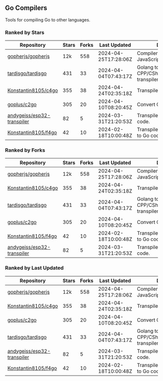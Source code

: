 ## Go Compilers

Tools for compiling Go to other languages.

### Ranked by Stars

| Repository | Stars | Forks | Last Updated | Description | 
|------------|-------|-------|--------------|-------------|
| [gopherjs/gopherjs](https://github.com/gopherjs/gopherjs) | 12k | 558 | 2024-04-25T17:28:06Z |  Compiler from Go to JavaScript. |
| [tardisgo/tardisgo](https://github.com/tardisgo/tardisgo) | 431 | 33 | 2024-04-04T07:43:17Z |  Golang to Haxe to CPP/CSharp/Java/JavaScript transpiler. |
| [Konstantin8105/c4go](https://github.com/Konstantin8105/c4go) | 355 | 38 | 2024-04-24T02:35:18Z |  Transpile C code to Go code. |
| [goplus/c2go](https://github.com/goplus/c2go) | 305 | 20 | 2024-04-10T08:20:45Z |  Convert C code to Go code. |
| [andygeiss/esp32-transpiler](https://github.com/andygeiss/esp32-transpiler) | 82 | 5 | 2024-03-31T21:20:53Z |  Transpile Go into Arduino code. |
| [Konstantin8105/f4go](https://github.com/Konstantin8105/f4go) | 42 | 10 | 2024-02-18T10:00:48Z |  Transpile FORTRAN 77 code to Go code. |

### Ranked by Forks

| Repository | Stars | Forks | Last Updated | Description | 
|------------|-------|-------|--------------|-------------|
| [gopherjs/gopherjs](https://github.com/gopherjs/gopherjs) | 12k | 558 | 2024-04-25T17:28:06Z |  Compiler from Go to JavaScript. |
| [Konstantin8105/c4go](https://github.com/Konstantin8105/c4go) | 355 | 38 | 2024-04-24T02:35:18Z |  Transpile C code to Go code. |
| [tardisgo/tardisgo](https://github.com/tardisgo/tardisgo) | 431 | 33 | 2024-04-04T07:43:17Z |  Golang to Haxe to CPP/CSharp/Java/JavaScript transpiler. |
| [goplus/c2go](https://github.com/goplus/c2go) | 305 | 20 | 2024-04-10T08:20:45Z |  Convert C code to Go code. |
| [Konstantin8105/f4go](https://github.com/Konstantin8105/f4go) | 42 | 10 | 2024-02-18T10:00:48Z |  Transpile FORTRAN 77 code to Go code. |
| [andygeiss/esp32-transpiler](https://github.com/andygeiss/esp32-transpiler) | 82 | 5 | 2024-03-31T21:20:53Z |  Transpile Go into Arduino code. |

### Ranked by Last Updated

| Repository | Stars | Forks | Last Updated | Description | 
|------------|-------|-------|--------------|-------------|
| [gopherjs/gopherjs](https://github.com/gopherjs/gopherjs) | 12k | 558 | 2024-04-25T17:28:06Z |  Compiler from Go to JavaScript. |
| [Konstantin8105/c4go](https://github.com/Konstantin8105/c4go) | 355 | 38 | 2024-04-24T02:35:18Z |  Transpile C code to Go code. |
| [goplus/c2go](https://github.com/goplus/c2go) | 305 | 20 | 2024-04-10T08:20:45Z |  Convert C code to Go code. |
| [tardisgo/tardisgo](https://github.com/tardisgo/tardisgo) | 431 | 33 | 2024-04-04T07:43:17Z |  Golang to Haxe to CPP/CSharp/Java/JavaScript transpiler. |
| [andygeiss/esp32-transpiler](https://github.com/andygeiss/esp32-transpiler) | 82 | 5 | 2024-03-31T21:20:53Z |  Transpile Go into Arduino code. |
| [Konstantin8105/f4go](https://github.com/Konstantin8105/f4go) | 42 | 10 | 2024-02-18T10:00:48Z |  Transpile FORTRAN 77 code to Go code. |

